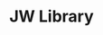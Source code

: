 ---
description: 电子圣经。
layout: post
results:
- primaryGenreName: Reference
  version: '1.0.3'
  artworkUrl100: http://a1846.phobos.apple.com/us/r30/Purple/v4/5b/8e/18/5b8e188f-ed50-189c-f344-20b514e54997/mzl.eoqzubav.png
  trackViewUrl: https://itunes.apple.com/cn/app/jw-library/id672417831?mt=8&uo=4
  artworkUrl60: http://a1715.phobos.apple.com/us/r30/Purple4/v4/c5/40/c4/c540c4bb-39fc-da10-18d0-a339e822baed/JWL_logo_iPhone.png
  userRatingCountForCurrentVersion: 5
  sellerName: Watchtower Bible and Tract Society of New York, Inc.
  supportedDevices:
  - iPhone4S
  - iPad23G
  - iPadFourthGen
  - iPadMini4G
  - iPhone4
  - iPhone5s
  - iPodTouchFifthGen
  - iPodTouchourthGen
  - iPadThirdGen
  - iPadMini
  - iPhone5
  - iPadThirdGen4G
  - iPhone-3GS
  - iPhone5c
  - iPad2Wifi
  - iPadFourthGen4G
  genres:
  - 参考
  - 教育
  trackName: JW Library
  description: 'JW LIBRARY is an official app produced by Jehovah’s Witnesses.
    It includes six Bible translations.

    1. The New World Translation of the Holy Scriptures (2013 revision) published
    by Jehovah’s Witnesses. This version contains:

    • An introduction that answers 20 Bible questions.

    • An outline of contents at the beginning of each Bible book.

    • Footnotes and cross references.

    • An index of Bible words and a glossary of terms.

    • An appendix that includes maps, charts, and timelines, which help you
    gain the most from your Bible reading.

    2. The New World Translation of the Holy Scriptures—With References (1984
    revision)

    3. The Kingdom Interlinear Translation of the Greek Scriptures. This Bible
    contains the Greek text edited by B. F. Westcott and F. J. A. Hort. Between
    the lines you will find a word-for-word English translation.

    4. The Bible in Living English (Steven T. Byington)

    5. The American Standard Version

    6. The King James Version


    NAVIGATION

    Choose a Bible translation, then select a specific Bible book and chapter.
    While viewing a chapter, you can:

    • Tap a verse number: Compare all available Bible versions.

    • Tap a footnote marker or reference letter: View the associated material
    side by side with the Bible text.

    • Swipe left: Move to the next chapter.

    • Swipe right: Move to the previous chapter.


    SEARCH

    Find words and expressions that appear in the Bible text, and navigate
    to them directly. Sort the search results by the order in which they appear
    in the Bible or by how frequently they are used in publications produced
    by Jehovah''s Witnesses.


    COMING SOON

    • Additional publications: Read and study books, magazines, and brochures
    published by Jehovah’s Witnesses.'
  price: 0
  trackId: 672417831
  releaseDate: '2013-10-07T07:00:00Z'
  screenshotUrls:
  - http://a3.mzstatic.com/us/r30/Purple/v4/3f/ac/d6/3facd60a-4825-336a-ad21-e116efe3bc90/screen1136x1136.jpeg
  - http://a1.mzstatic.com/us/r30/Purple/v4/a7/0f/4a/a70f4a57-480b-3ad8-8fef-502036f8a338/screen1136x1136.jpeg
  - http://a2.mzstatic.com/us/r30/Purple4/v4/e3/e7/d2/e3e7d28a-6872-5fd4-ebb4-e2948617a7df/screen1136x1136.jpeg
  - http://a4.mzstatic.com/us/r30/Purple6/v4/ab/47/61/ab47616d-6e4d-5905-012c-8d09ca6540ef/screen1136x1136.jpeg
  - http://a5.mzstatic.com/us/r30/Purple/v4/b9/91/73/b9917364-9edc-0b39-4f46-e97d402f0229/screen1136x1136.jpeg
  artistViewUrl: https://itunes.apple.com/cn/artist/jehovahs-witnesses/id672417834?uo=4
  primaryGenreId: 6006
  userRatingCount: 5
  averageUserRatingForCurrentVersion: 5
  kind: software
  fileSizeBytes: '108792666'
  bundleId: org.jw.jwlibrary
  releaseNotes: Supports iOS7, iPad and iPhone.
  trackContentRating: 4+
  artistName: Jehovah's Witnesses
  trackCensoredName: JW Library
  isGameCenterEnabled: false
  contentAdvisoryRating: 4+
  languageCodesISO2A:
  - EN
  averageUserRating: 5
  features:
  - iosUniversal
  wrapperType: software
  artworkUrl512: http://a1846.phobos.apple.com/us/r30/Purple/v4/5b/8e/18/5b8e188f-ed50-189c-f344-20b514e54997/mzl.eoqzubav.png
  formattedPrice: 免费
  artistId: 672417834
  genreIds:
  - '6006'
  - '6017'
  currency: CNY
  ipadScreenshotUrls:
  - http://a2.mzstatic.com/us/r30/Purple/v4/00/59/a7/0059a77f-6606-b767-71f3-3c1e793a3daf/screen480x480.jpeg
  - http://a2.mzstatic.com/us/r30/Purple6/v4/47/11/71/471171b3-9c9d-a914-eb0e-3aaf5497c8f1/screen480x480.jpeg
  - http://a3.mzstatic.com/us/r30/Purple6/v4/bd/18/08/bd1808af-1a48-651e-fe49-71d629111531/screen480x480.jpeg
  - http://a5.mzstatic.com/us/r30/Purple4/v4/14/70/b8/1470b849-fbff-6e0c-9526-508d66ebd126/screen480x480.jpeg
  - http://a3.mzstatic.com/us/r30/Purple4/v4/9c/8f/cf/9c8fcf93-9a2a-5389-04d3-c6668c3231de/screen480x480.jpeg
category: 参考
tags: tag1
resultCount: 1
title: JW Library

---